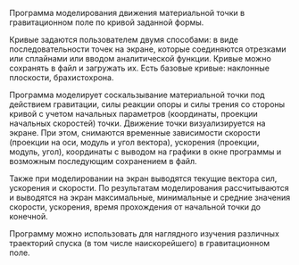 Программа моделирования движения материальной точки в гравитационном поле по кривой заданной формы.

Кривые задаются пользователем двумя способами: в виде последовательности точек на экране, которые соединяются отрезками или сплайнами или вводом аналитической функции. Кривые можно сохранять в файл и загружать их. Есть базовые кривые: наклонные плоскости, брахистохрона.

Программа моделирует соскальзывание материальной точки под действием гравитации, силы реакции опоры и силы трения со стороны кривой с учетом начальных параметров (координаты, проекции начальных скоростей) точки. Движение точки визуализируется на экране. При этом, снимаются временные зависимости скорости (проекции на оси, модуль и угол вектора), ускорения (проекции, модуль, угол), координаты с выводом на графики в окне программы и возможным последующим сохранением в файл.

Также при моделировании на экран выводятся текущие вектора сил, ускорения и скорости. По результатам моделирования рассчитываются и выводятся на экран максимальные, минимальные и средние значения скорости, ускорения, время прохождения от начальной точки до конечной. 

Программу можно использовать для наглядного изучения различных траекторий спуска (в том числе наискорейшего) в гравитационном поле.
